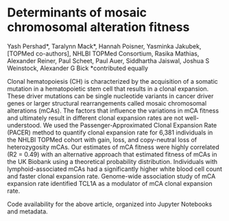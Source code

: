 # Determinants of mosaic chromosomal alteration fitness 
Yash Pershad*, Taralynn Mack*, Hannah Poisner, Yasminka Jakubek, [TOPMed co-authors], NHLBI TOPMed Consortium, Rasika Mathias, Alexander Reiner, Paul Scheet, Paul Auer, Siddhartha Jaiswal, Joshua S Weinstock, Alexander G Bick 
*contributed equally

Clonal hematopoiesis (CH) is characterized by the acquisition of a somatic mutation in a hematopoietic stem cell that results in a clonal expansion. These driver mutations can be single nucleotide variants in cancer driver genes or larger structural rearrangements called mosaic chromosomal alterations (mCAs). The factors that influence the variations in mCA fitness and ultimately result in different clonal expansion rates are not well-understood. We used the Passenger-Approximated Clonal Expansion Rate (PACER) method to quantify clonal expansion rate for 6,381 individuals in the NHLBI TOPMed cohort with gain, loss, and copy-neutral loss of heterozygosity mCAs. Our estimates of mCA fitness were highly correlated (R2 = 0.49) with an alternative approach that estimated fitness of mCAs in the UK Biobank using a theoretical probability distribution. Individuals with lymphoid-associated mCAs had a significantly higher white blood cell count and faster clonal expansion rate. Genome-wide association study of mCA expansion rate identified TCL1A as a modulator of mCA clonal expansion rate.

Code availability for the above article, organized into Jupyter Notebooks and metadata.
